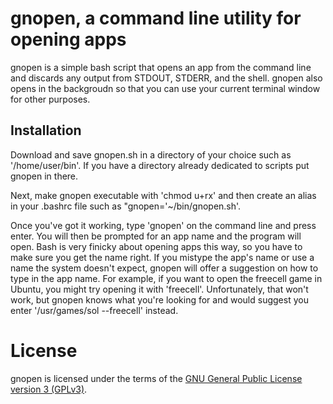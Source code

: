 # gnopen, a command line utility for opening apps

gnopen is a simple bash script that opens an app from the command line and discards any output from STDOUT,
STDERR, and the shell. gnopen also opens in the backgroudn so that you can use your current terminal window for other
purposes. 

## Installation

Download and save gnopen.sh in a directory of your choice such as '/home/user/bin'. If you have a directory already
dedicated to scripts put gnopen in there.

Next, make gnopen executable with 'chmod u+rx' and then create an alias in your .bashrc file such as "gnopen='~/bin/gnopen.sh'. 

Once you've got it working, type 'gnopen' on the command line and press enter. You will then be prompted for an app name and
the program will open. Bash is very finicky about opening apps this way, so you have to make sure you get the name right.
If you mistype the app's name or use a name the system doesn't expect, gnopen will offer a suggestion on how to
type in the app name. For example, if you want to open the freecell game in Ubuntu, you might try opening it with
'freecell'. Unfortunately, that won't work, but gnopen knows what you're looking for and would suggest you enter 
'/usr/games/sol --freecell' instead. 

# License

gnopen is licensed under the terms of the [GNU General Public License version 3 (GPLv3)](http://www.gnu.org/licenses/gpl.txt).
